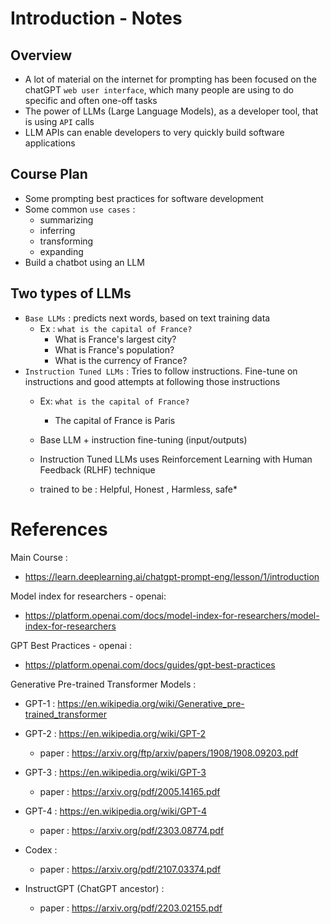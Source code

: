 #  Introduction - Notes

## Overview

- A lot of material on the internet for prompting has been focused on the chatGPT `web user interface`, which many people are using to do specific and often one-off tasks
- The power of LLMs (Large Language Models), as a developer tool, that is using `API` calls 
- LLM APIs can enable developers to very quickly build software applications
  
## Course Plan 
- Some prompting best practices for software development 
- Some common `use cases` :  
  - summarizing 
  - inferring
  - transforming
  - expanding 
- Build a chatbot using an LLM

## Two types of LLMs

- `Base LLMs` : predicts next words, based on text training data
  - Ex : `what is the capital of France?`
    - What is France's largest city?
    - What is France's population?
    - What is the currency of France?
- `Instruction Tuned LLMs` : Tries to follow instructions. Fine-tune on instructions and good attempts at following those instructions
  - Ex: `what is the capital of France?`
    - The capital of France is Paris
  
  - Base LLM + instruction fine-tuning (input/outputs)
  - Instruction Tuned LLMs uses Reinforcement Learning with Human Feedback (RLHF) technique
  - trained to be : Helpful, Honest , Harmless, safe*


# References

Main Course : 
- https://learn.deeplearning.ai/chatgpt-prompt-eng/lesson/1/introduction

Model index for researchers - openai: 
- https://platform.openai.com/docs/model-index-for-researchers/model-index-for-researchers

GPT Best Practices - openai : 
- https://platform.openai.com/docs/guides/gpt-best-practices 


Generative Pre-trained Transformer Models : 

- GPT-1 : https://en.wikipedia.org/wiki/Generative_pre-trained_transformer
- GPT-2 : https://en.wikipedia.org/wiki/GPT-2 
  - paper : https://arxiv.org/ftp/arxiv/papers/1908/1908.09203.pdf
- GPT-3 : https://en.wikipedia.org/wiki/GPT-3
  - paper : https://arxiv.org/pdf/2005.14165.pdf
- GPT-4 :  https://en.wikipedia.org/wiki/GPT-4
  - paper : https://arxiv.org/pdf/2303.08774.pdf

- Codex : 
  - paper : https://arxiv.org/pdf/2107.03374.pdf
- InstructGPT (ChatGPT ancestor) : 
  - paper : https://arxiv.org/pdf/2203.02155.pdf
